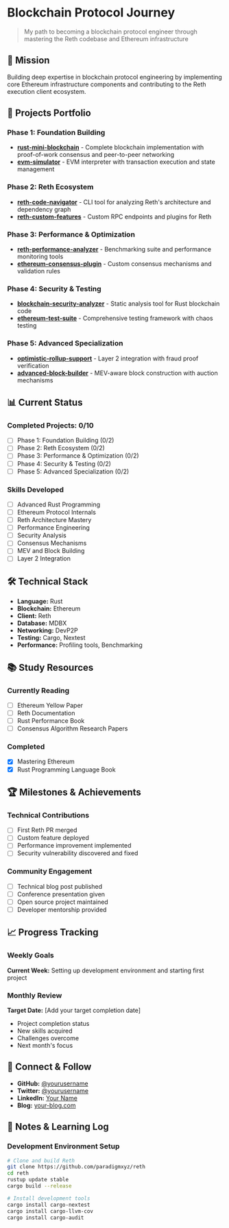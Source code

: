 # Blockchain Protocol Journey

> My path to becoming a blockchain protocol engineer through mastering the Reth codebase and Ethereum infrastructure

## 🎯 Mission
Building deep expertise in blockchain protocol engineering by implementing core Ethereum infrastructure components and contributing to the Reth execution client ecosystem.

## 🚀 Projects Portfolio

### Phase 1: Foundation Building
- **[rust-mini-blockchain](https://github.com/yourusername/rust-mini-blockchain)** - Complete blockchain implementation with proof-of-work consensus and peer-to-peer networking
- **[evm-simulator](https://github.com/yourusername/evm-simulator)** - EVM interpreter with transaction execution and state management

### Phase 2: Reth Ecosystem
- **[reth-code-navigator](https://github.com/yourusername/reth-code-navigator)** - CLI tool for analyzing Reth's architecture and dependency graph
- **[reth-custom-features](https://github.com/yourusername/reth-custom-features)** - Custom RPC endpoints and plugins for Reth

### Phase 3: Performance & Optimization
- **[reth-performance-analyzer](https://github.com/yourusername/reth-performance-analyzer)** - Benchmarking suite and performance monitoring tools
- **[ethereum-consensus-plugin](https://github.com/yourusername/ethereum-consensus-plugin)** - Custom consensus mechanisms and validation rules

### Phase 4: Security & Testing
- **[blockchain-security-analyzer](https://github.com/yourusername/blockchain-security-analyzer)** - Static analysis tool for Rust blockchain code
- **[ethereum-test-suite](https://github.com/yourusername/ethereum-test-suite)** - Comprehensive testing framework with chaos testing

### Phase 5: Advanced Specialization
- **[optimistic-rollup-support](https://github.com/yourusername/optimistic-rollup-support)** - Layer 2 integration with fraud proof verification
- **[advanced-block-builder](https://github.com/yourusername/advanced-block-builder)** - MEV-aware block construction with auction mechanisms

## 📊 Current Status

### Completed Projects: 0/10
- [ ] Phase 1: Foundation Building (0/2)
- [ ] Phase 2: Reth Ecosystem (0/2) 
- [ ] Phase 3: Performance & Optimization (0/2)
- [ ] Phase 4: Security & Testing (0/2)
- [ ] Phase 5: Advanced Specialization (0/2)

### Skills Developed
- [ ] Advanced Rust Programming
- [ ] Ethereum Protocol Internals
- [ ] Reth Architecture Mastery
- [ ] Performance Engineering
- [ ] Security Analysis
- [ ] Consensus Mechanisms
- [ ] MEV and Block Building
- [ ] Layer 2 Integration

## 🛠 Technical Stack
- **Language:** Rust
- **Blockchain:** Ethereum
- **Client:** Reth
- **Database:** MDBX
- **Networking:** DevP2P
- **Testing:** Cargo, Nextest
- **Performance:** Profiling tools, Benchmarking

## 📚 Study Resources

### Currently Reading
- [ ] Ethereum Yellow Paper
- [ ] Reth Documentation
- [ ] Rust Performance Book
- [ ] Consensus Algorithm Research Papers

### Completed
- [x] Mastering Ethereum
- [x] Rust Programming Language Book

## 🏆 Milestones & Achievements

### Technical Contributions
- [ ] First Reth PR merged
- [ ] Custom feature deployed
- [ ] Performance improvement implemented
- [ ] Security vulnerability discovered and fixed

### Community Engagement
- [ ] Technical blog post published
- [ ] Conference presentation given
- [ ] Open source project maintained
- [ ] Developer mentorship provided

## 📈 Progress Tracking

### Weekly Goals
**Current Week:** Setting up development environment and starting first project

### Monthly Review
**Target Date:** [Add your target completion date]
- Project completion status
- New skills acquired
- Challenges overcome
- Next month's focus

## 🔗 Connect & Follow

- **GitHub:** [@yourusername](https://github.com/yourusername)
- **Twitter:** [@yourusername](https://twitter.com/yourusername)
- **LinkedIn:** [Your Name](https://linkedin.com/in/yourname)
- **Blog:** [your-blog.com](https://your-blog.com)

## 📝 Notes & Learning Log

### Development Environment Setup
```bash
# Clone and build Reth
git clone https://github.com/paradigmxyz/reth
cd reth
rustup update stable
cargo build --release

# Install development tools
cargo install cargo-nextest
cargo install cargo-llvm-cov
cargo install cargo-audit
```
